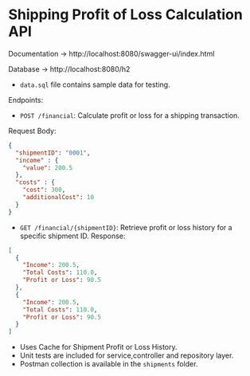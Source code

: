 # Shipping Profit of Loss Calculation API

Documentation -> http://localhost:8080/swagger-ui/index.html

Database -> http://localhost:8080/h2

 - `data.sql` file contains sample data for testing.

Endpoints:
- `POST /financial`: Calculate profit or loss for a shipping transaction.

Request Body:
```json
{
  "shipmentID": "0001",
  "income" : {
    "value": 200.5
  },
  "costs" : {
    "cost": 300,
    "additionalCost": 10
  }
}
```
- `GET /financial/{shipmentID}`: Retrieve profit or loss history for a specific shipment ID.
Response:
```json
[
  {
    "Income": 200.5,
    "Total Costs": 110.0,
    "Profit or Loss": 90.5
  },
  {
    "Income": 200.5,
    "Total Costs": 110.0,
    "Profit or Loss": 90.5
  }
]
```
 - Uses Cache for Shipment Profit or Loss History.
 - Unit tests are included for service,controller and repository layer.
 - Postman collection is available in the `shipments` folder.